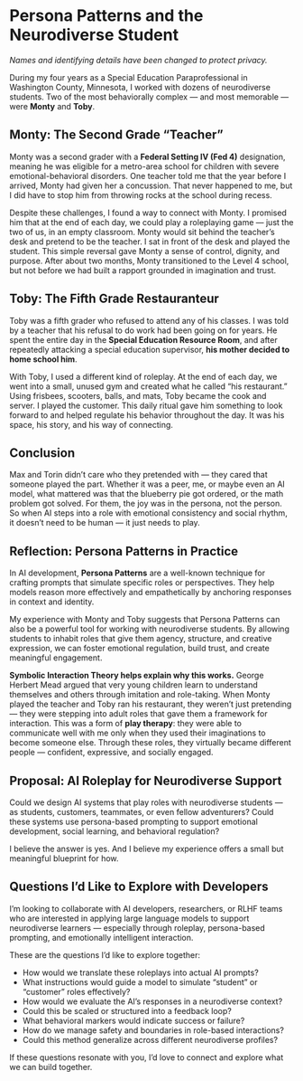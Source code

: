 # Persona Patterns and the Neurodiverse Student  
*Names and identifying details have been changed to protect privacy.*

During my four years as a Special Education Paraprofessional in Washington County, Minnesota, I worked with dozens of neurodiverse students. Two of the most behaviorally complex — and most memorable — were **Monty** and **Toby**.

## Monty: The Second Grade “Teacher”

Monty was a second grader with a **Federal Setting IV (Fed 4)** designation, meaning he was eligible for a metro-area school for children with severe emotional-behavioral disorders. One teacher told me that the year before I arrived, Monty had given her a concussion. That never happened to me, but I did have to stop him from throwing rocks at the school during recess.

Despite these challenges, I found a way to connect with Monty. I promised him that at the end of each day, we could play a roleplaying game — just the two of us, in an empty classroom. Monty would sit behind the teacher’s desk and pretend to be the teacher. I sat in front of the desk and played the student. This simple reversal gave Monty a sense of control, dignity, and purpose. After about two months, Monty transitioned to the Level 4 school, but not before we had built a rapport grounded in imagination and trust.

## Toby: The Fifth Grade Restauranteur

Toby was a fifth grader who refused to attend any of his classes. I was told by a teacher that his refusal to do work had been going on for years. He spent the entire day in the **Special Education Resource Room**, and after repeatedly attacking a special education supervisor, **his mother decided to home school him**.

With Toby, I used a different kind of roleplay. At the end of each day, we went into a small, unused gym and created what he called “his restaurant.” Using frisbees, scooters, balls, and mats, Toby became the cook and server. I played the customer. This daily ritual gave him something to look forward to and helped regulate his behavior throughout the day. It was his space, his story, and his way of connecting.

## Conclusion

Max and Torin didn’t care who they pretended with — they cared that someone played the part. Whether it was a peer, me, or maybe even an AI model, what mattered was that the blueberry pie got ordered, or the math problem got solved. For them, the joy was in the persona, not the person. So when AI steps into a role with emotional consistency and social rhythm, it doesn’t need to be human — it just needs to play.

## Reflection: Persona Patterns in Practice

In AI development, **Persona Patterns** are a well-known technique for crafting prompts that simulate specific roles or perspectives. They help models reason more effectively and empathetically by anchoring responses in context and identity.

My experience with Monty and Toby suggests that Persona Patterns can also be a powerful tool for working with neurodiverse students. By allowing students to inhabit roles that give them agency, structure, and creative expression, we can foster emotional regulation, build trust, and create meaningful engagement.

**Symbolic Interaction Theory helps explain why this works.** George Herbert Mead argued that very young children learn to understand themselves and others through imitation and role-taking. When Monty played the teacher and Toby ran his restaurant, they weren’t just pretending — they were stepping into adult roles that gave them a framework for interaction. This was a form of **play therapy**: they were able to communicate well with me only when they used their imaginations to become someone else. Through these roles, they virtually became different people — confident, expressive, and socially engaged.

## Proposal: AI Roleplay for Neurodiverse Support

Could we design AI systems that play roles with neurodiverse students — as students, customers, teammates, or even fellow adventurers? Could these systems use persona-based prompting to support emotional development, social learning, and behavioral regulation?

I believe the answer is yes. And I believe my experience offers a small but meaningful blueprint for how.

## Questions I’d Like to Explore with Developers

I’m looking to collaborate with AI developers, researchers, or RLHF teams who are interested in applying large language models to support neurodiverse learners — especially through roleplay, persona-based prompting, and emotionally intelligent interaction.

These are the questions I’d like to explore together:

- How would we translate these roleplays into actual AI prompts?  
- What instructions would guide a model to simulate “student” or “customer” roles effectively?  
- How would we evaluate the AI’s responses in a neurodiverse context?  
- Could this be scaled or structured into a feedback loop?  
- What behavioral markers would indicate success or failure?  
- How do we manage safety and boundaries in role-based interactions?  
- Could this method generalize across different neurodiverse profiles?

If these questions resonate with you, I’d love to connect and explore what we can build together.
